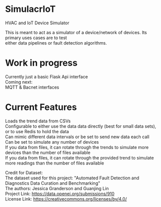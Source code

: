# SimulacrIoT
HVAC and IoT Device Simulator

This is meant to act as a simulator of a device/network of devices. Its primary uses cases are to test  
either data pipelines or fault detection algorithms.

# Work in progress  
Currently just a basic Flask Api interface  
Coming next:  
MQTT & Bacnet interfaces  
  
# Current Features  
Loads the trend data from CSVs  
Configurable to either use the data data directly (best for small data sets), or to use Redis to hold the data  
Can mimic different data intervals or be set to send new data each call  
Can be set to simulate any number of devices  
If you data from files, it can rotate through the trends to simulate more devices than the number of files available  
If you data from files, it can rotate through the provided trend to simulate more readings than the number of files available  

 

Credit for Dataset:  
The dataset used for this project: "Automated Fault Detection and Diagnostics Data Curation and Benchmarking"  
The authors: Jessica Granderson and Guanjing Lin  
Project Link: https://data.openei.org/submissions/910  
License Link: https://creativecommons.org/licenses/by/4.0/  
